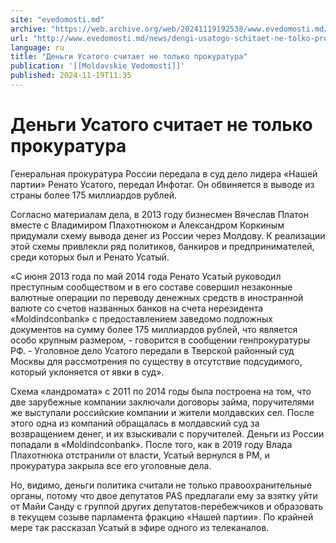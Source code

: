 ```yaml
---
site: "evedomosti.md"
archive: "https://web.archive.org/web/20241119192538/www.evedomosti.md/news/dengi-usatogo-schitaet-ne-tolko-prokuratura"
url: "http://www.evedomosti.md/news/dengi-usatogo-schitaet-ne-tolko-prokuratura"
language: ru
title: "Деньги Усатого считает не только прокуратура"
publication: '[[Moldavskie Vedomosti]]'
published: 2024-11-19T11:35
---
```


# Деньги Усатого считает не только прокуратура

Генеральная прокуратура России передала в суд дело лидера «Нашей партии» Ренато Усатого, передал Инфотаг. Он обвиняется в выводе из страны более 175 миллиардов рублей.

Согласно материалам дела, в 2013 году бизнесмен Вячеслав Платон вместе с Владимиром Плахотнюком и Александром Коркиным придумали схему вывода денег из России через Молдову. К реализации этой схемы привлекли ряд политиков, банкиров и предпринимателей, среди которых был и Ренато Усатый.

«С июня 2013 года по май 2014 года Ренато Усатый руководил преступным сообществом и в его составе совершил незаконные валютные операции по переводу денежных средств в иностранной валюте со счетов названных банков на счета нерезидента «Moldindconbank» с предоставлением заведомо подложных документов на сумму более 175 миллиардов рублей, что является особо крупным размером, - говорится в сообщении генпрокуратуры РФ. - Уголовное дело Усатого передали в Тверской районный суд Москвы для рассмотрения по существу в отсутствие подсудимого, который уклоняется от явки в суд».

Схема «ландромата» с 2011 по 2014 годы была построена на том, что две зарубежные компании заключали договоры займа, поручителями же выступали российские компании и жители молдавских сел. После этого одна из компаний обращалась в молдавский суд за возвращением денег, и их взыскивали с поручителей. Деньги из России попадали в «Moldindconbank». После того, как в 2019 году Влада Плахотнюка отстранили от власти, Усатый вернулся в РМ, и прокуратура закрыла все его уголовные дела.

Но, видимо, деньги политика считали не только правоохранительные органы, потому что двое депутатов PAS предлагали ему за взятку уйти от Майи Санду с группой других депутатов-перебежчиков и образовать в текущем созыве парламента фракцию «Нашей партии». По крайней мере так рассказал Усатый в эфире одного из телеканалов.